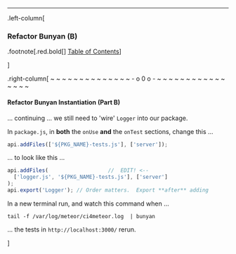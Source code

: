---
.left-column[
  ### Refactor Bunyan (B)
.footnote[.red.bold[] [Table of Contents](./)] 
<!-- H -->]
.right-column[
~ ~ ~ ~ ~ ~ ~ ~ ~ ~ ~ ~ ~ ~ - o 0 o - ~ ~ ~ ~ ~ ~ ~ ~ ~ ~ ~ ~ ~ ~ ~ ~

#### Refactor Bunyan Instantiation (Part B)

... continuing ... we still need to 'wire' ```Logger``` into our package.

In ```package.js```, in **both** the ```onUse``` **and** the ```onTest``` sections, change this ...
```javascript
api.addFiles(['${PKG_NAME}-tests.js'], ['server']);
```
... to look like this ...
```javascript
api.addFiles(                   //  EDIT! <--
  ['logger.js', '${PKG_NAME}-tests.js'], ['server']
);
api.export('Logger'); // Order matters.  Export **after** adding
```
In a new terminal run, and watch this command when ...
```terminal
tail -f /var/log/meteor/ci4meteor.log  | bunyan
```
... the tests in ```http://localhost:3000/``` rerun.

<!-- B -->]
